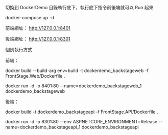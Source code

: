 切換到 DockerDemo 目錄執行底下，執行底下指令前後端就可以 Run 起來

docker-compose up -d

前端網址：
http://127.0.0.1:8401 

後端網址：
http://127.0.0.1:8301



個別執行方式

前端：

docker build --build-arg env=build -t dockerdemo_backstageweb -f FrontStage.Web/Dockerfile .

docker run -d -p 8401:80 --name=dockerdemo_backstageweb_1 dockerdemo_backstageweb

後端：

docker build -t dockerdemo_backstageapi -f FrontStage.API/Dockerfile .

docker run -d -p 8301:80 --env ASPNETCORE_ENVIRONMENT=Release --name=dockerdemo_backstageapi_1 dockerdemo_backstageapi
